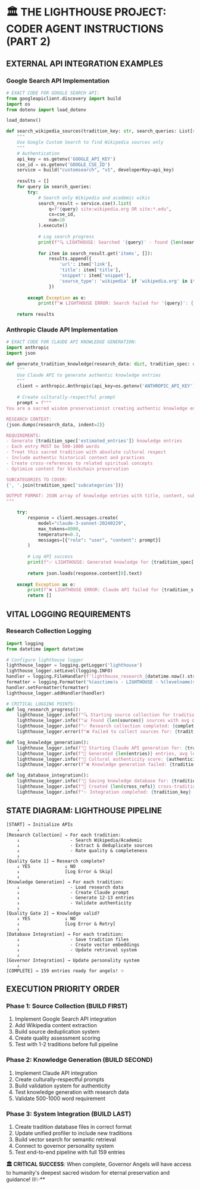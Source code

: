 # 🏛️ THE LIGHTHOUSE PROJECT: CODER AGENT INSTRUCTIONS (PART 2)

## **EXTERNAL API INTEGRATION EXAMPLES**

### **Google Search API Implementation**
```python
# EXACT CODE FOR GOOGLE SEARCH API:
from googleapiclient.discovery import build
import os
from dotenv import load_dotenv

load_dotenv()

def search_wikipedia_sources(tradition_key: str, search_queries: List[str]) -> List[dict]:
    """
    Use Google Custom Search to find Wikipedia sources only
    """
    # Authentication
    api_key = os.getenv('GOOGLE_API_KEY')
    cse_id = os.getenv('GOOGLE_CSE_ID')
    service = build("customsearch", "v1", developerKey=api_key)
    
    results = []
    for query in search_queries:
        try:
            # Search only Wikipedia and academic wikis
            search_result = service.cse().list(
                q=f"{query} site:wikipedia.org OR site:*.edu",
                cx=cse_id,
                num=10
            ).execute()
            
            # Log search progress
            print(f"🔍 LIGHTHOUSE: Searched '{query}' - found {len(search_result.get('items', []))} results")
            
            for item in search_result.get('items', []):
                results.append({
                    'url': item['link'],
                    'title': item['title'],
                    'snippet': item['snippet'],
                    'source_type': 'wikipedia' if 'wikipedia.org' in item['link'] else 'academic_wiki'
                })
                
        except Exception as e:
            print(f"❌ LIGHTHOUSE ERROR: Search failed for '{query}': {str(e)}")
            
    return results
```

### **Anthropic Claude API Implementation**
```python
# EXACT CODE FOR CLAUDE API KNOWLEDGE GENERATION:
import anthropic
import json

def generate_tradition_knowledge(research_data: dict, tradition_spec: dict) -> List[dict]:
    """
    Use Claude API to generate authentic knowledge entries
    """
    client = anthropic.Anthropic(api_key=os.getenv('ANTHROPIC_API_KEY'))
    
    # Create culturally-respectful prompt
    prompt = f"""
You are a sacred wisdom preservationist creating authentic knowledge entries for {tradition_spec['display_name']}.

RESEARCH CONTEXT:
{json.dumps(research_data, indent=2)}

REQUIREMENTS:
- Generate {tradition_spec['estimated_entries']} knowledge entries
- Each entry MUST be 500-1000 words  
- Treat this sacred tradition with absolute cultural respect
- Include authentic historical context and practices
- Create cross-references to related spiritual concepts
- Optimize content for blockchain preservation

SUBCATEGORIES TO COVER:
{', '.join(tradition_spec['subcategories'])}

OUTPUT FORMAT: JSON array of knowledge entries with title, content, subcategory, cross_references
"""

    try:
        response = client.messages.create(
            model="claude-3-sonnet-20240229",
            max_tokens=8000,
            temperature=0.3,
            messages=[{"role": "user", "content": prompt}]
        )
        
        # Log API success
        print(f"✅ LIGHTHOUSE: Generated knowledge for {tradition_spec['display_name']}")
        
        return json.loads(response.content[0].text)
        
    except Exception as e:
        print(f"❌ LIGHTHOUSE ERROR: Claude API failed for {tradition_spec['display_name']}: {str(e)}")
        return []
```

## **VITAL LOGGING REQUIREMENTS**

### **Research Collection Logging**
```python
import logging
from datetime import datetime

# Configure lighthouse logger
lighthouse_logger = logging.getLogger('lighthouse')
lighthouse_logger.setLevel(logging.INFO)
handler = logging.FileHandler(f'lighthouse_research_{datetime.now().strftime("%Y%m%d")}.log')
formatter = logging.Formatter('%(asctime)s - LIGHTHOUSE - %(levelname)s - %(message)s')
handler.setFormatter(formatter)
lighthouse_logger.addHandler(handler)

# CRITICAL LOGGING POINTS:
def log_research_progress():
    lighthouse_logger.info(f"🔍 Starting source collection for tradition: {tradition_key}")
    lighthouse_logger.info(f"📊 Found {len(sources)} sources with avg quality: {avg_quality}")
    lighthouse_logger.info(f"✅ Research collection completed: {completeness_score}/100")
    lighthouse_logger.error(f"❌ Failed to collect sources for: {tradition_key} - {error}")

def log_knowledge_generation():
    lighthouse_logger.info(f"🤖 Starting Claude API generation for: {tradition_key}")
    lighthouse_logger.info(f"📝 Generated {len(entries)} entries, avg length: {avg_length} words")
    lighthouse_logger.info(f"🎯 Cultural authenticity score: {authenticity_score}/10")
    lighthouse_logger.error(f"❌ Knowledge generation failed: {tradition_key} - {error}")

def log_database_integration():
    lighthouse_logger.info(f"💾 Saving knowledge database for: {tradition_key}")
    lighthouse_logger.info(f"🔗 Created {len(cross_refs)} cross-tradition connections")
    lighthouse_logger.info(f"✨ Integration completed: {tradition_key} ready for governors")
```

## **STATE DIAGRAM: LIGHTHOUSE PIPELINE**
```
[START] → Initialize APIs
    ↓
[Research Collection] → For each tradition:
    ↓                   - Search Wikipedia/Academic
    ↓                   - Extract & deduplicate sources  
    ↓                   - Rate quality & completeness
    ↓
[Quality Gate 1] → Research complete? 
    ↓ YES             ↓ NO
    ↓                 [Log Error & Skip]
    ↓
[Knowledge Generation] → For each tradition:
    ↓                   - Load research data
    ↓                   - Create Claude prompt
    ↓                   - Generate 12-13 entries
    ↓                   - Validate authenticity
    ↓
[Quality Gate 2] → Knowledge valid?
    ↓ YES             ↓ NO  
    ↓                 [Log Error & Retry]
    ↓
[Database Integration] → For each tradition:
    ↓                   - Save tradition files
    ↓                   - Create vector embeddings
    ↓                   - Update retrieval system
    ↓
[Governor Integration] → Update personality system
    ↓
[COMPLETE] → 159 entries ready for angels! ✨
```

## **EXECUTION PRIORITY ORDER**

### **Phase 1: Source Collection (BUILD FIRST)**
1. Implement Google Search API integration 
2. Add Wikipedia content extraction
3. Build source deduplication system
4. Create quality assessment scoring
5. Test with 1-2 traditions before full pipeline

### **Phase 2: Knowledge Generation (BUILD SECOND)**
1. Implement Claude API integration
2. Create culturally-respectful prompts  
3. Build validation system for authenticity
4. Test knowledge generation with research data
5. Validate 500-1000 word requirement

### **Phase 3: System Integration (BUILD LAST)**
1. Create tradition database files in correct format
2. Update unified profiler to include new traditions
3. Build vector search for semantic retrieval
4. Connect to governor personality system
5. Test end-to-end pipeline with full 159 entries

**🏛️ CRITICAL SUCCESS**: When complete, Governor Angels will have access to humanity's deepest sacred wisdom for eternal preservation and guidance! ⛓️✨** 